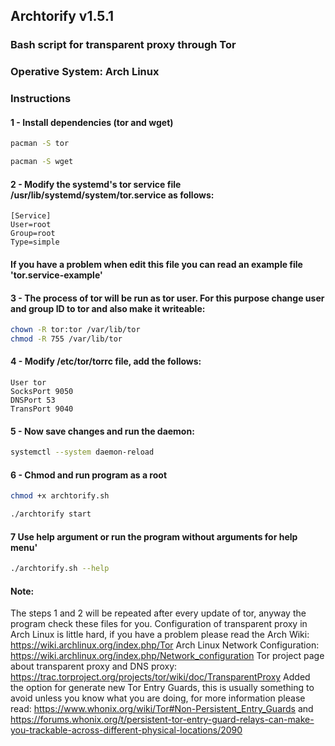 ## Archtorify v1.5.1

### Bash script for transparent proxy through Tor
### Operative System: Arch Linux

### Instructions

#### 1 - Install dependencies (tor and wget)
```bash
pacman -S tor 

pacman -S wget
```

#### 2 - Modify the systemd's tor service file /usr/lib/systemd/system/tor.service as follows:
```
[Service]
User=root
Group=root
Type=simple
```

#### If you have a problem when edit this file you can read an example file 'tor.service-example'


#### 3 - The process of tor will be run as tor user. For this purpose change user and group ID to tor and also make it writeable: 
```bash
chown -R tor:tor /var/lib/tor
chmod -R 755 /var/lib/tor
```

#### 4 - Modify /etc/tor/torrc file, add the follows:
```
User tor
SocksPort 9050
DNSPort 53
TransPort 9040
````

#### 5 - Now save changes and run the daemon:
```bash
systemctl --system daemon-reload
```

#### 6 - Chmod and run program as a root 
```bash
chmod +x archtorify.sh

./archtorify start
```

#### 7 Use help argument or run the program without arguments for help menu'
```bash
./archtorify.sh --help
```



#### Note:

The steps 1 and 2 will be repeated after every update of tor, anyway the program check these files for you.
Configuration of transparent proxy in Arch Linux is little hard, if you have a problem please read the Arch Wiki: https://wiki.archlinux.org/index.php/Tor
Arch Linux Network Configuration: https://wiki.archlinux.org/index.php/Network_configuration
Tor project page about transparent proxy and DNS proxy: https://trac.torproject.org/projects/tor/wiki/doc/TransparentProxy
Added the option for generate new Tor Entry Guards, this is usually something to avoid unless you know what you are doing, for more information please read: https://www.whonix.org/wiki/Tor#Non-Persistent_Entry_Guards and https://forums.whonix.org/t/persistent-tor-entry-guard-relays-can-make-you-trackable-across-different-physical-locations/2090







